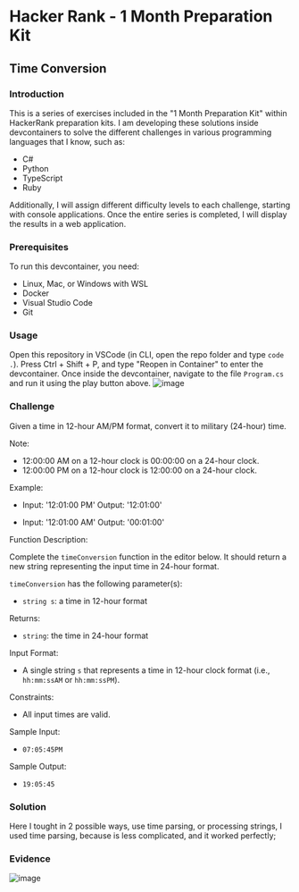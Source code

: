# Hacker Rank - 1 Month Preparation Kit
## Time Conversion

### Introduction

This is a series of exercises included in the "1 Month Preparation Kit" within HackerRank preparation kits. I am developing these solutions inside devcontainers to solve the different challenges in various programming languages that I know, such as:
- C#
- Python
- TypeScript
- Ruby

Additionally, I will assign different difficulty levels to each challenge, starting with console applications. Once the entire series is completed, I will display the results in a web application.

### Prerequisites

To run this devcontainer, you need:
- Linux, Mac, or Windows with WSL
- Docker
- Visual Studio Code
- Git

### Usage

Open this repository in VSCode (in CLI, open the repo folder and type `code .`). Press Ctrl + Shift + P, and type "Reopen in Container" to enter the devcontainer. Once inside the devcontainer, navigate to the file `Program.cs` and run it using the play button above.
![image](https://github.com/user-attachments/assets/be3f28fa-b04f-4515-b8b9-5c9be0158cd6)


### Challenge

Given a time in 12-hour AM/PM format, convert it to military (24-hour) time.

Note:
- 12:00:00 AM on a 12-hour clock is 00:00:00 on a 24-hour clock.
- 12:00:00 PM on a 12-hour clock is 12:00:00 on a 24-hour clock.

Example:

- Input: '12:01:00 PM'
    Output: '12:01:00'

- Input: '12:01:00 AM'
    Output: '00:01:00'

Function Description:

Complete the `timeConversion` function in the editor below. It should return a new string representing the input time in 24-hour format.

`timeConversion` has the following parameter(s):
- `string s`: a time in 12-hour format

Returns:
- `string`: the time in 24-hour format

Input Format:
- A single string `s` that represents a time in 12-hour clock format (i.e., `hh:mm:ssAM` or `hh:mm:ssPM`).

Constraints:
- All input times are valid.

Sample Input:
- `07:05:45PM`

Sample Output:
- `19:05:45`

### Solution

Here I tought in 2 possible ways, use time parsing, or processing strings, I used time parsing, because is less complicated, and it worked perfectly;

### Evidence
![image](https://github.com/user-attachments/assets/bdee82f6-06f4-405e-9330-5c1c27282a81)

